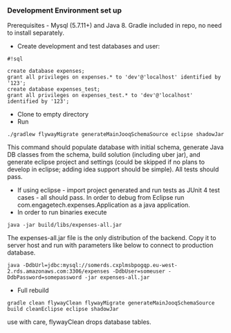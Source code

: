 ### Development Environment set up ###

Prerequisites - Mysql (5.7.11+) and Java 8. Gradle included in repo, no need to install separately. 

* Create development and test databases and user:
  
```
#!sql

create database expenses;
grant all privileges on expenses.* to 'dev'@'localhost' identified by '123';
create database expenses_test;
grant all privileges on expenses_test.* to 'dev'@'localhost' identified by '123';

```
* Clone to empty directory
* Run 
```
./gradlew flywayMigrate generateMainJooqSchemaSource eclipse shadowJar
```
This command should populate database with initial schema, generate Java DB classes from the schema, build solution (including uber jar), and generate eclipse project and settings (could be skipped if no plans to develop in eclipse; adding idea support should be simple). All tests should pass.
* If using eclipse - import project generated and run tests as JUnit 4 test cases - all should pass. In order to debug from Eclipse run com.engagetech.expenses.Application as a java application.
* In order to run binaries execute 
```
java -jar build/libs/expenses-all.jar
```
The expenses-all.jar file is the only distribution of the backend. Copy it to server host and run with parameters like below to connect to production database.
```
java -DdbUrl=jdbc:mysql://somerds.cxplmsbpogqp.eu-west-2.rds.amazonaws.com:3306/expenses -DdbUser=someuser -DdbPassword=somepassword -jar expenses-all.jar
```
* Full rebuild 
```
gradle clean flywayClean flywayMigrate generateMainJooqSchemaSource build cleanEclipse eclipse shadowJar
```
use with care, flywayClean drops database tables.
